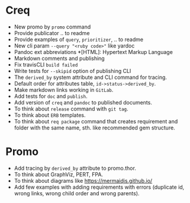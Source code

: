 # Creq

* New promo by `promo` command
* Provide publicator .. to readme
* Provide examples of `query`, `prioritizer`, .. to readme
* New cli param `--query "<ruby code>"` like yardoc
* Pandoc ext abbreviations
  \*[HTML]: Hypertext Markup Language
* Markdown comments and publishing
* Fix travisCLI `build failed`
* Write tests for `--skipid` option of publishing CLI
* The `derived_by` system attribute and CLI command for tracing.
* Default order for attributes table, `id->status->derived_by`.
* Make markdown links working in `GitLab`.
* Add tests for `doc` and `publish`.
* Add version of `creq` and `pandoc` to published documents.
* To think about `release` command with `git tag`.
* To think about `ERB` templates.
* To think about `req package` command that creates requirement and folder with the same name, sth. like recommended gem structure.

# Promo

* Add tracing by `derived_by` attribute to promo.thor.
* To think about GraphViz, PERT, FPA.
* To think about diagrams like https://mermaidjs.github.io/
* Add few examples with adding requirements with errors (duplicate id, wrong links, wrong child order and wrong parents).
